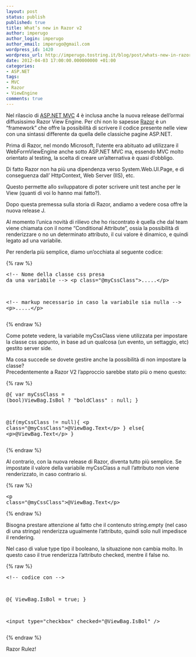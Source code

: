 ```yaml
---
layout: post
status: publish
published: true
title: What’s new in Razor v2
author: imperugo
author_login: imperugo
author_email: imperugo@gmail.com
wordpress_id: 1420
wordpress_url: http://imperugo.tostring.it/blog/post/whats-new-in-razor-v2/
date: 2012-04-03 17:00:00.000000000 +01:00
categories:
- ASP.NET
tags:
- MVC
- Razor
- ViewEngine
comments: true
---
```

<p>Nel rilascio di <a title="ASP.NET MVC" href="http://tostring.it/tags/archive/mvc">ASP.NET MVC</a> 4 è inclusa anche la nuova release dell’ormai diffusissimo Razor View Engine. Per chi non lo sapesse <a title="Razor&#39;s post" href="http://tostring.it/tags/archive/razor" rel="tag" target="_blank">Razor</a> è un “framework” che offre la possibilità di scrivere il codice presente nelle view con una sintassi differente da quella delle classiche pagine ASP.NET. </p>

<p>Prima di Razor, nel mondo Microsoft, l’utente era abituato ad utilizzare il WebFormViewEngine anche sotto ASP.NET MVC ma, essendo MVC molto orientato al testing, la scelta di creare un’alternativa è quasi d’obbligo.</p>

<p>Di fatto Razor non ha più una dipendenza verso System.Web.UI.Page, e di conseguenza dall’ HttpContext, Web Server (IIS), etc. </p>

<p>Questo permette allo sviluppatore di poter scrivere unit test anche per le View (quanti di voi lo hanno mai fatto?).</p>

<p>Dopo questa premessa sulla storia di Razor, andiamo a vedere cosa offre la nuova release J.</p>

<p>Al momento l’unica novità di rilievo che ho riscontrato è quella che dal team viene chiamata con il nome “Conditional Attribute”, ossia la possibilità di renderizzare o no un determinato attributo, il cui valore è dinamico, e quindi legato ad una variabile.</p>

<p>Per renderla più semplice, diamo un’occhiata al seguente codice:</p>

{% raw %}<pre class="brush: xml;">&lt;!-- Nome della classe css presa da una variabile --&gt;
&lt;p class=&quot;@myCssClass&quot;&gt;.....&lt;/p&gt;


&lt;!-- markup necessario in caso la variabile sia nulla --&gt;
&lt;p&gt;.....&lt;/p&gt;</pre>{% endraw %}

<p>Come potete vedere, la variabile myCssClass viene utilizzata per impostare la classe css appunto, in base ad un qualcosa (un evento, un settaggio, etc) gestito server side.</p>

<p>Ma cosa succede se dovete gestire anche la possibilità di non impostare la classe? 
  <br />Precedentemente a Razor V2 l’approccio sarebbe stato più o meno questo:</p>

{% raw %}<pre class="brush: xml;">@{
    var myCssClass = (bool)ViewBag.IsBol ? &quot;boldClass&quot; : null;
}

@if(myCssClass != null){
    &lt;p class=&quot;@myCssClass&quot;&gt;@ViewBag.Text&lt;/p&gt;
}
else{
    &lt;p&gt;@ViewBag.Text&lt;/p&gt;
}</pre>{% endraw %}

<p>Al contrario, con la nuova release di Razor, diventa tutto più semplice. Se impostate il valore della variabile myCssClass a null l’attributo non viene renderizzato, in caso contrario si.</p>

{% raw %}<pre class="brush: xml;">&lt;p class=&quot;@myCssClass&quot;&gt;@ViewBag.Text&lt;/p&gt;</pre>{% endraw %}

<p>Bisogna prestare attenzione al fatto che il contenuto string.empty (nel caso di una stringa) renderizza ugualmente l’attributo, quindi solo null impedisce il rendering.</p>

<p>Nel caso di value type tipo il booleano, la situazione non cambia molto. In questo caso il true renderizza l’attributo checked, mentre il false no.</p>

{% raw %}<pre class="brush: xml;">&lt;!-- codice con --&gt;

@{
    ViewBag.IsBol = true;
}

&lt;input type=&quot;checkbox&quot; checked=&quot;@ViewBag.IsBol&quot; /&gt;</pre>{% endraw %}

<p>Razor Rulez!</p>
